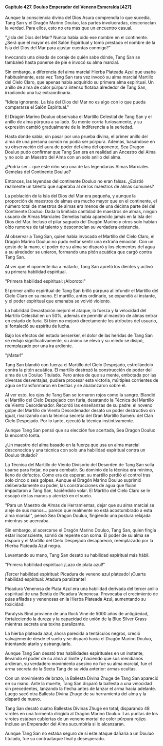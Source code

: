 
#### Capítulo 427. Douluo Emperador del Veneno Esmeralda [427]


Aunque la consciencia divina del Dios Asura comprendía lo que sucedía, Tang San y el Dragón Marino Douluo, las partes involucradas, desconocían la verdad. Para ellos, esto no era más que un encuentro casual.

"¿Isla del Dios del Mar? Nunca había oído ese nombre en el continente. ¿Será que el mayor es del Salón Espiritual y tomó prestado el nombre de la Isla del Dios del Mar para ajustar cuentas conmigo?"

Invocando una oleada de coraje de quién sabe dónde, Tang San se tambaleó hasta ponerse de pie e invocó su alma marcial.

Sin embargo, a diferencia del alma marcial Hierba Plateada Azul que usaba habitualmente, esta vez Tang San rara vez invocó su alma marcial Martillo del Cielo Claro, que apenas había adquirido su primera alma espiritual. Un anillo de alma de color púrpura intenso flotaba alrededor de Tang San, irradiando una luz extraordinaria.

"Idiota ignorante. La Isla del Dios del Mar no es algo con lo que pueda compararse el Salón Espiritual."

El Dragón Marino Douluo observaba el Martillo Celestial de Tang San y el anillo de alma púrpura a su lado. Su mente corría furiosamente, y su expresión cambió gradualmente de la indiferencia a la seriedad.

Hasta donde sabía, sin pasar por una prueba divina, el primer anillo del alma de una persona común no podía ser púrpura. Además, basándose en su observación del aura de poder del alma del oponente, Sea Dragon Douluo pudo confirmar que Tang San era en realidad un Ancestro del Alma y no solo un Maestro del Alma con un solo anillo del alma.

¿Podría ser... que este niño sea una de las legendarias Almas Marciales Gemelas del Continente Douluo?

Entonces, las leyendas del continente Douluo no eran falsas. ¿Existió realmente un talento que superaba al de los maestros de almas comunes?

La población de la Isla del Dios del Mar era pequeña, y aunque la proporción de maestros de almas era mucho mayor que en el continente, el número total de maestros de almas era menos de una décima parte del del Continente Douluo. Dada la limitada cantidad de maestros de almas, ningún usuario de Almas Marciales Gemelas había aparecido jamás en la Isla del Dios del Mar. Incluso el pilar sagrado del Dragón Marino y otros solo habían oído rumores de tal talento y desconocían su verdadera existencia.

Al observar a Tang San, quien había invocado el Martillo del Cielo Claro, el Dragón Marino Douluo no pudo evitar sentir una extraña emoción. Con un gesto de la mano, el poder de su alma se disparó y los elementos del agua a su alrededor se unieron, formando una pitón acuática que cargó contra Tang San.

Al ver que el oponente iba a matarlo, Tang San apretó los dientes y activó su primera habilidad espiritual.

"Primera habilidad espiritual: ¡Alboroto!"

El primer anillo espiritual de Tang San brilló púrpura al infundir el Martillo del Cielo Claro en su mano. El martillo, antes ordinario, se expandió al instante, y el poder espiritual que emanaba se volvió violento.

La habilidad Devastación mejoró el ataque, la fuerza y la velocidad del Martillo Celestial en un 50%, además de permitir al maestro de almas entrar en estado de furia. Si bien no mejoró directamente los atributos del usuario, sí fortaleció su espíritu de lucha.

Bajo los efectos del estado berserker, el dolor de las heridas de Tang San se redujo significativamente, su ánimo se elevó y su miedo se disipó, reemplazado por una ira ardiente.

"¡Matar!"

Tang San blandió con fuerza el Martillo del Cielo Despejado, estrellándolo contra la pitón acuática. El martillo destrozó la construcción de poder del alma de un Douluo Titulado. Pero antes de que su mente, embotada por las diversas desventajas, pudiera procesar esta victoria, múltiples corrientes de agua se transformaron en bestias y se abalanzaron sobre él.

Al ver esto, los ojos de Tang San se tornaron rojos como la sangre. Blandió el Martillo del Cielo Despejado con furia, desatando la Técnica del Martillo de Viento Desordenador. Recordó las enseñanzas de su padre: el noveno golpe del Martillo de Viento Desordenador desató un poder destructivo sin igual, rivalizando con la técnica secreta del Gran Martillo Sumeru del Clan Cielo Despejado. Por lo tanto, ejecutó la técnica instintivamente.

Aunque Tang San pensó que su elección fue acertada, Sea Dragon Douluo la encontró tonta.

¿Un maestro del alma basado en la fuerza que usa un alma marcial desconocida y una técnica con solo una habilidad espiritual contra un Douluo titulado?

La Técnica del Martillo de Viento Divisorio del Desorden de Tang San solía usarse para forjar, no para combatir. Su dominio de la técnica era mínimo, lleno de defectos. Como era de esperar, su martillo perdió el control tras solo cinco o seis golpes. Aunque el Dragón Marino Douluo suprimió deliberadamente su poder, las construcciones de agua que fluían impactaron a Tang San, haciéndolo volar. El Martillo del Cielo Claro se le escapó de las manos y aterrizó en el suelo.

"Para un Maestro de Almas de Herramientas, dejar que su alma marcial se aleje de sus manos... parece que realmente no está acostumbrado a esta alma marcial", pensó Sea Dragon Douluo, fingiendo una postura relajada mientras se acercaba.

Sin embargo, al acercarse el Dragón Marino Douluo, Tang San, quien fingía estar inconsciente, sonrió de repente con sorna. El poder de su alma se disparó y el Martillo del Cielo Despejado desapareció, reemplazado por la Hierba Plateada Azul negra.

Levantando su mano, Tang San desató su habilidad espiritual más hábil.

"Primera habilidad espiritual: ¡Lazo de plata azul!"

¡Tercer habilidad espiritual: Picadura de veneno azul plateado! ¡Cuarta habilidad espiritual: Atadura paralizante!

Picadura Venenosa de Plata Azul era una habilidad derivada del tercer anillo espiritual de una Bestia de Picadura Venenosa. Provocaba el crecimiento de púas afiladas y venenosas en la Hierba Plateada Azul, aumentando su toxicidad.

Paralysis Bind proviene de una Rock Vine de 5000 años de antigüedad, fortaleciendo la dureza y la capacidad de unión de la Blue Silver Grass mientras secreta una toxina paralizante.

La hierba plateada azul, ahora parecida a tentáculos negros, creció salvajemente desde el suelo y se disparó hacia el Dragón Marino Douluo, intentando atarlo y estrangularlo.

Aunque Tang San desató tres habilidades espirituales en un instante, llevando el poder de su alma al límite y haciendo que sus meridianos ardieran, su verdadero movimiento asesino no fue su alma marcial, fue el arma secreta de la Secta Tang de su vida anterior: armas ocultas.

Con un movimiento de brazo, la Ballesta Divina Zhuge de Tang San apareció en su mano. Ante la muerte, Tang San disparó la ballesta a una velocidad sin precedentes, lanzando la flecha antes de lanzar el arma hacia adelante. Luego sacó otra Ballesta Divina Zhuge de su herramienta del alma y la disparó de nuevo.

Tang San desató cuatro Ballestas Divinas Zhuge en total, disparando 48 virotes en una tormenta dirigida al Dragón Marino Douluo. Las puntas de los virotes estaban cubiertas de un veneno mortal de color púrpura rojizo. Incluso un Emperador del Alma sucumbiría si lo alcanzaran.

Aunque Tang San no estaba seguro de si este ataque dañaría a un Douluo titulado, fue su contraataque final y desesperado.